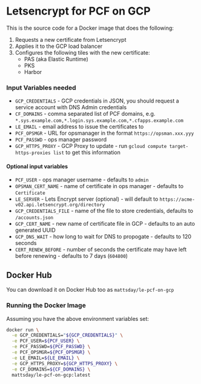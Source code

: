 # Letsencrypt for PCF on GCP
This is the source code for a Docker image that does the following:

1. Requests a new certificate from Letsencrypt
2. Applies it to the GCP load balancer
3. Configures the following tiles with the new certificate:
	* PAS (aka Elastic Runtime)
	* PKS
	* Harbor

### Input Variables needed
* `GCP_CREDENTIALS` - GCP credentials in JSON, you should request a service account with DNS Admin credentials
* `CF_DOMAINS` - comma separated list of PCF domains, e.g. `*.sys.example.com,*.login.sys.example.com,*.cfapps.example.com`
* `LE_EMAIL` - email address to issue the certificates to
* `PCF_OPSMGR` - URL for opsmanager in the format `https://opsman.xxx.yyy`
* `PCF_PASSWD` - ops manager password
* `GCP_HTTPS_PROXY` - GCP Proxy to update - run `gcloud compute target-https-proxies list` to get this information

#### Optional input variables
* `PCF_USER` - ops manager username - defaults to `admin`
* `OPSMAN_CERT_NAME` - name of certificate in ops manager - defaults to `Certificate`
* `LE_SERVER` - Lets Encrypt server (optional) - will default to `https://acme-v02.api.letsencrypt.org/directory`
* `GCP_CREDENTIALS_FILE` - name of the file to store credentials, defaults to `/accounts.json`
* `GCP_CERT_NAME` - new name of certificate file in GCP - defaults to an auto generated UUID
* `GCP_DNS_WAIT` - how long to wait for DNS to propogate - defaults to 120 seconds
* `CERT_RENEW_BEFORE` - number of seconds the certificate may have left before renewing - defaults to 7 days (`604800`)

## Docker Hub
You can download it on Docker Hub too as `mattsday/le-pcf-on-gcp`

### Running the Docker Image
Assuming you have the above environment variables set:
```bash
docker run \
  -e GCP_CREDENTIALS="${GCP_CREDENTIALS}" \
  -e PCF_USER=${PCF_USER} \
  -e PCF_PASSWD=${PCF_PASSWD} \
  -e PCF_OPSMGR=${PCF_OPSMGR} \
  -e LE_EMAIL=${LE_EMAIL} \
  -e GCP_HTTPS_PROXY=${GCP_HTTPS_PROXY} \
  -e CF_DOMAINS=${CF_DOMAINS} \
  mattsday/le-pcf-on-gcp:latest
```

